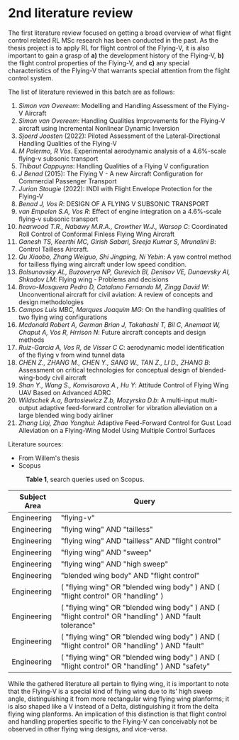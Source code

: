 # 2nd literature review

The first literature review focused on getting a broad overview of what flight control related RL MSc research has been conducted in the past. As the thesis project is to apply RL for flight control of the Flying-V, it is also important to gain a grasp of **a)** the development history of the Flying-V,  **b)** the flight control properties of the Flying-V, and **c)** any special characteristics of the Flying-V that warrants special attention from the flight control system.

The list of literature reviewed in this batch are as follows:

1. *Simon van Overeem*: Modelling and Handling Assessment of the Flying-V Aircraft
2. *Simon van Overeem*: Handling Qualities Improvements for the Flying-V aircraft using Incremental Nonlinear Dynamic Inversion
3. *Sjoerd Joosten* (2022): Piloted Assessment of the Lateral-Directional Handling Qualities of the Flying-V
4. *M Palermo, R Vos*. Experimental aerodynamic analysis of a 4.6%-scale flying-v subsonic transport
5. *Thibaut Cappuyns*: Handling Qualities of a Flying V configuration
6. *J Benad* (2015): The Flying V - A new Aircraft Configuration for Commercial Passenger Transport
7. *Jurian Stougie* (2022): INDI with Flight Envelope Protection for the Flying-V
8. *Benad J, Vos R*: DESIGN OF A FLYING V SUBSONIC TRANSPORT
9. *van Empelen S.A, Vos R*: Effect of engine integration on a 4.6%-scale flying-v subsonic transport
10. *hearwood T.R., Nabawy M.R.A., Crowther W.J., Warsop C*: Coordinated Roll Control of Conformal Finless Flying Wing Aircraft
11. *Ganesh TS, Keerthi MC, Girish Sabari, Sreeja Kumar S, Mrunalini B*: Control Tailless Aircraft.
12. *Qu Xiaobo, Zhang Weiguo, Shi Jingping, Ni Yebin*: A yaw control method for tailless flying wing aircraft under low speed condition.
13. *Bolsunovsky AL, Buzoverya NP, Gurevich BI, Denisov VE, Dunaevsky AI, Shkadov LM*: Flying wing - Problems and decisions
14. *Bravo-Mosquera Pedro D, Catalano Fernando M, Zingg David W*: Unconventional aircraft for civil aviation: A review of concepts and design methodologies
15. *Campos Luis MBC, Marques Joaquim MG*: On the handling qualities of two flying wing configurations
16. *Mcdonald Robert A, German Brian J, Takahashi T, Bil C, Anemaat W, Chaput A, Vos R, Hrrison N*: Future aircraft concepts and design methods
17. *Ruiz-Garcia A, Vos R, de Visser C C*: aerodynamic model identification of the flying v from wind tunnel data
18. *CHEN Z., ZHANG M., CHEN Y., SANG W., TAN Z., LI D., ZHANG B*: Assessment on critical technologies for conceptual design of blended-wing-body civil aircraft
19. *Shan Y., Wang S., Konvisarova A., Hu Y*: Attitude Control of Flying Wing UAV Based on Advanced ADRC
20. *Wildschek A.a, Bartosiewicz Z.b, Mozyrska D.b*: A multi-input multi-output adaptive feed-forward controller for vibration alleviation on a large blended wing body airliner
21. *Zhang Liqi, Zhao Yonghui*: Adaptive Feed-Forward Control for Gust Load Alleviation on a Flying-Wing Model Using Multiple Control Surfaces

Literature sources:
- From Willem's thesis
- Scopus 

<figure>
    <figcaption><b>Table 1</b>, search queries used on Scopus.</figcaption>
</figure>

| Subject Area|  Query |
| ------------   |  ------- |
| Engineering | "flying-v" |
| Engineering | "flying wing" AND "tailless" |
| Engineering | "flying wing" AND "tailless" AND "flight control" |
| Engineering | "flying wing" AND "sweep" |
| Engineering | "flying wing" AND "high sweep" |
| Engineering | "blended wing body" AND "flight control" |
| Engineering | ( "flying wing" OR "blended wing body" ) AND ( "flight control" OR "handling" ) |
| Engineering | ( "flying wing" OR "blended wing body" ) AND ( "flight control" OR "handling" ) AND "fault tolerance"|
| Engineering | ( "flying wing" OR "blended wing body" ) AND ( "flight control" OR "handling" ) AND "fault"|
| Engineering | ( "flying wing" OR "blended wing body" ) AND ( "flight control" OR "handling" ) AND "safety"|


While the gathered literature all pertain to flying wing, it is important to note that the Flying-V is a special kind of flying wing due to its' high sweep angle, distinguishing it from more rectangular wing flying wing planforms; it is also shaped like a V instead of a Delta, distinguishing it from the delta flying wing planforms. An implication of this distinction is that flight control and handling properties specific to the Flying-V can conceivably not be observed in other flying wing designs, and vice-versa.